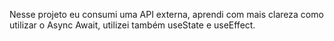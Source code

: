Nesse projeto eu consumi uma API externa, aprendi com mais clareza como utilizar o Async Await, utilizei também useState e useEffect.


